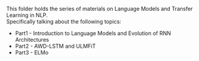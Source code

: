 This folder holds the series of materials on Language Models and Transfer Learning in NLP. <br>
Specifically talking about the following topics: 
- Part1 - Introduction to Language Models and Evolution of RNN Architectures
- Part2 - AWD-LSTM and ULMFiT
- Part3 - ELMo
